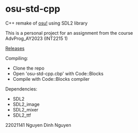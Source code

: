 # osu-std-cpp
C++ remake of [osu!](https://osu.ppy.sh/home) using SDL2 library

This is a personal project for an assignment from the course AdvProg_AY2023 (INT2215 1)

[Releases](https://github.com/hotcat190/osu-std-cpp/releases)

Compiling:
- Clone the repo
- Open 'osu-std-cpp.cbp' with Code::Blocks
- Compile with Code::Blocks compiler

Dependencies:
- SDL2
- SDL2_image
- SDL2_mixer
- SDL2_ttf

22021141 Nguyen Dinh Nguyen
